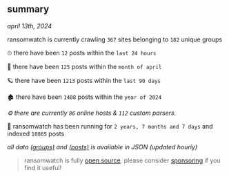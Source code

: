 
## summary
_april 13th, 2024_

ransomwatch is currently crawling `367` sites belonging to `182` unique groups

⏲ there have been `12` posts within the `last 24 hours`

🦈 there have been `125` posts within the `month of april`

🪐 there have been `1213` posts within the `last 90 days`

🏚 there have been `1408` posts within the `year of 2024`

_⚙️ there are currently `86` online hosts & `112` custom parsers._

🦕 ransomwatch has been running for `2 years, 7 months and 7 days` and indexed `10865` posts

_all data  [(groups)](http://ransomwhat.telemetry.ltd/groups) and [(posts)](http://ransomwhat.telemetry.ltd/posts) is available in JSON (updated hourly)_

> ransomwatch is fully [open source](https://github.com/joshhighet/ransomwatch#ransomwatch--). please consider [sponsoring](https://github.com/sponsors/joshhighet) if you find it useful!
